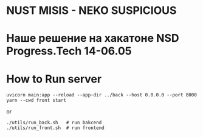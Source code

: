 # NUST MISIS - NEKO SUSPICIOUS 
# Наше решение на хакатоне NSD Progress.Tech 14-06.05

# How to Run server
```
uvicorn main:app --reload --app-dir ../back --host 0.0.0.0 --port 8000
yarn --cwd front start
```
or
```
./utils/run_back.sh   # run bakcend
./utils/run_front.sh  # run frontend
```